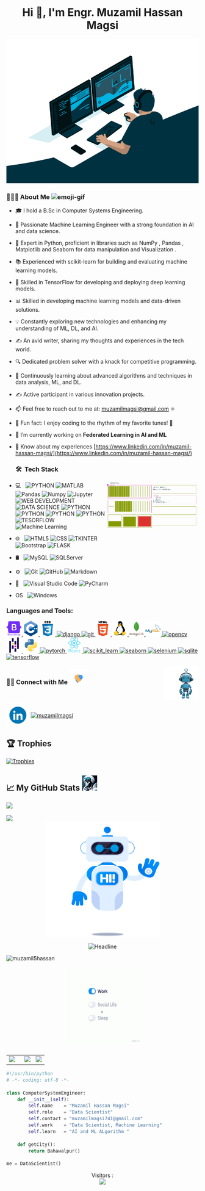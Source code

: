 <h1 align="center">Hi 👋, I'm Engr. Muzamil Hassan Magsi    </h1>
<img src="code.gif">
<h3 align="center"></h3>


<h3>👨🏻‍💻  About Me <img src="https://camo.githubusercontent.com/2fa9a884d43000873de7a1c7f96f78971ce1e7af7e5fbf8aad7ec600974992e6/68747470733a2f2f6d656469612e67697068792e636f6d2f6d656469612f31326f75664342304d795a31476f2f67697068792e676966" alt="emoji-gif" style="width: 50px; height: 50px;"></h3>

 
- 🎓 I hold a B.Sc in Computer Systems Engineering.
- 🤖 Passionate Machine Learning Engineer with a strong foundation in AI and data science.
- 🐍 Expert in Python, proficient in libraries such as NumPy , Pandas , Matplotlib and Seaborn for data manipulation and Visualization .
- 📚 Experienced with scikit-learn for building and evaluating machine learning models.
- 🤖 Skilled in TensorFlow for developing and deploying deep learning models.
- 📊 Skilled in developing machine learning models and data-driven solutions.
- 💡 Constantly exploring new technologies and enhancing my understanding of ML, DL, and AI.
- ✍ An avid writer, sharing my thoughts and experiences in the tech world.
- 🔍 Dedicated problem solver with a knack for competitive programming.
- 🌱 Continuously learning about advanced algorithms and techniques in data analysis, ML, and DL.
- ✍️ Active participant in various innovation projects.
- 📫 Feel free to reach out to me at: muzamilmagsi@gmail.com ⚛️
- 🎵 Fun fact: I enjoy coding to the rhythm of my favorite tunes! 🎸
- 🔭 I’m currently working on **Federated Learning in AI and ML**
- 📄 Know about my experiences [https://www.linkedin.com/in/muzamil-hassan-magsi/](https://www.linkedin.com/in/muzamil-hassan-magsi/)

  <h3 tabindex="-1" class="heading-element" dir="auto"> 🛠 &nbsp;Tech Stack </h3>
  <a  ><img src="lib.gif" align="right" width="50%" style="max-width: 100%;"></a>

- 💻 &nbsp;
  ![PYTHON](https://img.shields.io/badge/-Python-333333?style=flat&logo=python)
  ![MATLAB](https://www.mathworks.com/matlabcentral/images/matlab-file-exchange.svg)
  ![Pandas](https://img.shields.io/badge/Pandas-150458?style=flat-square&logo=pandas&logoColor=white")
  ![Numpy](https://img.shields.io/badge/Numpy-013243?style=flat-square&logo=numpy&logoColor=white")
  ![Jupyter](https://img.shields.io/badge/Jupyter-F37626?style=flat-square&logo=Jupyter&logoColor=white)
  ![WEB DEVELOPMENT](https://img.shields.io/badge/-Web%20Development-333333?style=flat&logo=web%20development)
  ![DATA SCIENCE](https://img.shields.io/badge/-Data%20Science-333333?style=flat&logo=data%20science)
  ![PYTHON](https://img.shields.io/badge/-MATPLOTLIB-333333?style=flat&logo=python)
  ![PYTHON](https://img.shields.io/badge/-SEABORN-333333?style=flat&logo=python)
  ![PYTHON](https://img.shields.io/badge/-PLOTLY-333333?style=flat&logo=python)
  ![PYTHON](https://img.shields.io/badge/-Pytessoract-333333?style=flat&logo=python)
  ![TESORFLOW](https://img.shields.io/badge/-Tensorflow-333333?style=flat&logo=tensorflow)
  ![Machine Learning](https://img.shields.io/badge/-ML-333333?style=flat&logo=ML)

- 🌐 &nbsp;
  ![HTML5](https://img.shields.io/badge/-HTML5-333333?style=flat&logo=HTML5)
  ![CSS](https://img.shields.io/badge/-CSS-333333?style=flat&logo=CSS3&logoColor=1572B6)
  ![TKINTER](https://img.shields.io/badge/-Tkinter-333333?style=flat&logo=tkinter)
  ![Bootstrap](https://img.shields.io/badge/-Bootstrap-333333?style=flat&logo=bootstrap&logoColor=563D7C)
  ![FLASK](https://img.shields.io/badge/-Flask-333333?style=flat&logo=flask)
- 🛢 &nbsp;
  ![MySQL](https://img.shields.io/badge/-MySQL-333333?style=flat&logo=mysql)
  ![SQLServer](https://img.shields.io/badge/-SQLServer-333333?style=flat&logo=sqkserver)
- ⚙️ &nbsp;
  ![Git](https://img.shields.io/badge/-Git-333333?style=flat&logo=git)
  ![GitHub](https://img.shields.io/badge/-GitHub-333333?style=flat&logo=github)
  ![Markdown](https://img.shields.io/badge/-Markdown-333333?style=flat&logo=markdown)
- 🔧 &nbsp;
  ![Visual Studio Code](https://img.shields.io/badge/-Visual%20Studio%20Code-333333?style=flat&logo=visual-studio-code&logoColor=007ACC)
  ![PyCharm](https://img.shields.io/badge/-Pycharm-333333?style=flat&logo=Pycharm-code&logoColor=007ACC)
- OS &nbsp;
  ![Windows](https://img.shields.io/badge/-Windows-333333?style=flat&logo=windows&logoColor=007ACC)




<h3 align="left">Languages and Tools:</h3>
<p align="left"> <a href="https://getbootstrap.com" target="_blank" rel="noreferrer"> <img src="https://raw.githubusercontent.com/devicons/devicon/master/icons/bootstrap/bootstrap-plain-wordmark.svg" alt="bootstrap" width="40" height="40"/> </a> <a href="https://www.w3schools.com/cpp/" target="_blank" rel="noreferrer"> <img src="https://raw.githubusercontent.com/devicons/devicon/master/icons/cplusplus/cplusplus-original.svg" alt="cplusplus" width="40" height="40"/> </a> <a href="https://www.w3schools.com/css/" target="_blank" rel="noreferrer"> <img src="https://raw.githubusercontent.com/devicons/devicon/master/icons/css3/css3-original-wordmark.svg" alt="css3" width="40" height="40"/> </a> <a href="https://www.djangoproject.com/" target="_blank" rel="noreferrer"> <img src="https://cdn.worldvectorlogo.com/logos/django.svg" alt="django" width="40" height="40"/> </a> <a href="https://git-scm.com/" target="_blank" rel="noreferrer"> <img src="https://www.vectorlogo.zone/logos/git-scm/git-scm-icon.svg" alt="git" width="40" height="40"/> </a> <a href="https://www.w3.org/html/" target="_blank" rel="noreferrer"> <img src="https://raw.githubusercontent.com/devicons/devicon/master/icons/html5/html5-original-wordmark.svg" alt="html5" width="40" height="40"/> </a> <a href="https://www.linux.org/" target="_blank" rel="noreferrer"> <img src="https://raw.githubusercontent.com/devicons/devicon/master/icons/linux/linux-original.svg" alt="linux" width="40" height="40"/> </a> <a href="https://www.mongodb.com/" target="_blank" rel="noreferrer"> <img src="https://raw.githubusercontent.com/devicons/devicon/master/icons/mongodb/mongodb-original-wordmark.svg" alt="mongodb" width="40" height="40"/> </a> <a href="https://www.mysql.com/" target="_blank" rel="noreferrer"> <img src="https://raw.githubusercontent.com/devicons/devicon/master/icons/mysql/mysql-original-wordmark.svg" alt="mysql" width="40" height="40"/> </a> <a href="https://opencv.org/" target="_blank" rel="noreferrer"> <img src="https://www.vectorlogo.zone/logos/opencv/opencv-icon.svg" alt="opencv" width="40" height="40"/> </a> <a href="https://pandas.pydata.org/" target="_blank" rel="noreferrer"> <img src="https://raw.githubusercontent.com/devicons/devicon/2ae2a900d2f041da66e950e4d48052658d850630/icons/pandas/pandas-original.svg" alt="pandas" width="40" height="40"/> </a> <a href="https://www.python.org" target="_blank" rel="noreferrer"> <img src="https://raw.githubusercontent.com/devicons/devicon/master/icons/python/python-original.svg" alt="python" width="40" height="40"/> </a> <a href="https://pytorch.org/" target="_blank" rel="noreferrer"> <img src="https://www.vectorlogo.zone/logos/pytorch/pytorch-icon.svg" alt="pytorch" width="40" height="40"/> </a> <a href="https://reactjs.org/" target="_blank" rel="noreferrer"> <img src="https://raw.githubusercontent.com/devicons/devicon/master/icons/react/react-original-wordmark.svg" alt="react" width="40" height="40"/> </a> <a href="https://scikit-learn.org/" target="_blank" rel="noreferrer"> <img src="https://upload.wikimedia.org/wikipedia/commons/0/05/Scikit_learn_logo_small.svg" alt="scikit_learn" width="40" height="40"/> </a> <a href="https://seaborn.pydata.org/" target="_blank" rel="noreferrer"> <img src="https://seaborn.pydata.org/_images/logo-mark-lightbg.svg" alt="seaborn" width="40" height="40"/> </a> <a href="https://www.selenium.dev" target="_blank" rel="noreferrer"> <img src="https://raw.githubusercontent.com/detain/svg-logos/780f25886640cef088af994181646db2f6b1a3f8/svg/selenium-logo.svg" alt="selenium" width="40" height="40"/> </a> <a href="https://www.sqlite.org/" target="_blank" rel="noreferrer"> <img src="https://www.vectorlogo.zone/logos/sqlite/sqlite-icon.svg" alt="sqlite" width="40" height="40"/> </a> <a href="https://www.tensorflow.org" target="_blank" rel="noreferrer"> <img src="https://www.vectorlogo.zone/logos/tensorflow/tensorflow-icon.svg" alt="tensorflow" width="40" height="40"/> </a> </p>

<img src="o2-bubl.gif" alt="emoji-gif"  align='right' style="width: 90px; height: 90px; " >


<h3> 🤝🏻  Connect with Me   <img src="Handshake.gif"  style="width: 50px; height: 40px;"></h3>
<br>

<p>
<a href="https://linkedin.com/in/muzamil-hassan-magsi" target="blank"><img align="center" src="linkedin.gif" alt="muzamil-hassan-magsi" height="60" width="60" /></a>
<a href="https://kaggle.com/muzamilmagsi" target="blank"><img align="center" src="https://raw.githubusercontent.com/rahuldkjain/github-profile-readme-generator/master/src/images/icons/Social/kaggle.svg" alt="muzamilmagsi" height="30" width="40" /></a></p>

## 🏆 Trophies
[![Trophies](https://github-profile-trophy.vercel.app/?username=muzamil5hassan&no-frame=true&no-bg=true&theme=juicyfresh&column=5&margin-w=5&margin-h=5)](https://github.com/ryo-ma/github-profile-trophy)

## 📈 My GitHub Stats <img src="easy.gif" width="40px">
![](https://allhacked.com/up/2019/03/hello-world.gif)
<div><img src="https://readme-typing-svg.herokuapp.com?font=Open+Sans&color=F77676&width=500&lines=This+is+my+GitHub+stats"></div>




<div align=center>
          <img alt="gif" align="center" src="hi-robot.gif" width=300 height=300/>
    </div>

<br>
<div align=center>
        <img src="https://readme-typing-svg.herokuapp.com?color=%236FDA44&size=32&center=true&vCenter=true&width=600&height=50&lines=Hi+there+I'm+Muzamil+Hassan+Magsi+%F0%9F%91%8B;Passionate+Data+Scientist;Matlab+language+Enthusiast" alt="Headline" />
    </div>






<p align="left"> <img src="https://komarev.com/ghpvc/?username=muzamil5hassan&label=Profile%20views&color=0e75b6&style=flat" alt="muzamil5hassan" /> </p>

<div align=center>
          <img alt="gif" align="center" src="work-social-life.gif" width=200 height=200/>
    </div>
<br>

<table width="100%"> 
  <tr>
    <td width="40%">
      <img src="https://github-readme-stats.vercel.app/api?username=muzamil5hassan&show_icons=true&theme=algolia">
    </td>
    <td width="30%">
      <img src="https://github-readme-stats-eight-theta.vercel.app/api/top-langs/?username=muzamil5hassan&layout=compact&langs_count=8&theme=algolia">
    </td>
    <td width="30%">
      <img src="https://github-readme-stats.vercel.app/api/top-langs?username=muzamil5hassan&amp;langs_count=8&amp;theme=algolia">
    </td>
  </tr>
</table>

```python
#!/usr/bin/python
# -*- coding: utf-8 -*-

class ComputerSystemEngineer:
    def __init__(self):
        self.name    = "Muzamil Hassan Magsi"
        self.role    = "Data Scientist"
        self.contact = "muzamilmagsi741@gmail.com"
        self.work    = "Data Scientist, Machine Learning"
        self.learn   = "AI and ML ALgorithm "
    
    def getCity():
        return Bahawalpur()

me = DataScientist()
```

<p align="center"> 
  Visitors :<br>
  <img src="https://profile-counter.glitch.me/muzamil5hassan/count.svg" />
</p>
